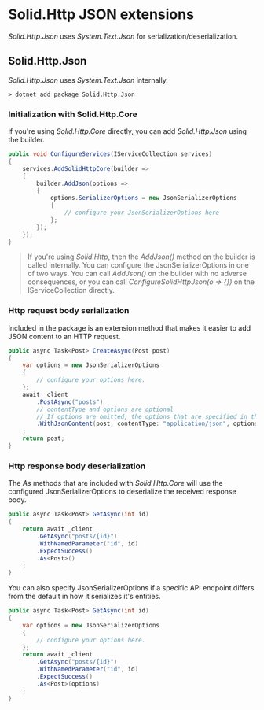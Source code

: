 # Solid.Http JSON extensions

_Solid.Http.Json_ uses _System.Text.Json_ for serialization/deserialization.

## Solid.Http.Json

_Solid.Http.Json_ uses _System.Text.Json_ internally.

```cli
> dotnet add package Solid.Http.Json
```

### Initialization with Solid.Http.Core
If you're using _Solid.Http.Core_ directly, you can add _Solid.Http.Json_ using the builder.

```csharp
public void ConfigureServices(IServiceCollection services)
{
    services.AddSolidHttpCore(builder => 
    {
        builder.AddJson(options => 
        {
            options.SerializerOptions = new JsonSerializerOptions
            {
                // configure your JsonSerializerOptions here
            };
        });
    });
}
```

> If you're using _Solid.Http_, then the _AddJson()_ method on the builder is called internally. You can configure the JsonSerializerOptions in one of two ways. You can call _AddJson()_ on the builder with no adverse consequences, or you can call _ConfigureSolidHttpJson(o => {})_ on the IServiceCollection directly.

### Http request body serialization

Included in the package is an extension method that makes it easier to add JSON content to an HTTP request.

```csharp
public async Task<Post> CreateAsync(Post post)
{
    var options = new JsonSerializerOptions
    {
        // configure your options here.
    };
    await _client
        .PostAsync("posts")
        // contentType and options are optional
        // If options are omitted, the options that are specified in the SolidHttpJsonOptions are used.
        .WithJsonContent(post, contentType: "application/json", options: options)
    ;
    return post;
}
```

### Http response body deserialization

The _As_ methods that are included with _Solid.Http.Core_ will use the configured JsonSerializerOptions to deserialize the received response body.

```csharp
public async Task<Post> GetAsync(int id)
{
    return await _client
        .GetAsync("posts/{id}")
        .WithNamedParameter("id", id)
        .ExpectSuccess()
        .As<Post>()
    ;
}
```

You can also specify JsonSerializerOptions if a specific API endpoint differs from the default in how it serializes it's entities.

```csharp
public async Task<Post> GetAsync(int id)
{
    var options = new JsonSerializerOptions
    {
        // configure your options here.
    };
    return await _client
        .GetAsync("posts/{id}")
        .WithNamedParameter("id", id)
        .ExpectSuccess()
        .As<Post>(options)
    ;
}
```